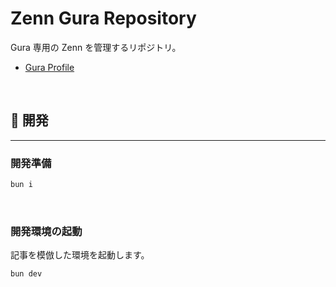 # Zenn Gura Repository

Gura 専用の Zenn を管理するリポジトリ。

- [Gura Profile](https://zenn.dev/gura_8)

<br />

## 🎱 開発

---

### 開発準備

```sh
bun i
```

<br />

### 開発環境の起動

記事を模倣した環境を起動します。

```sh
bun dev
```
